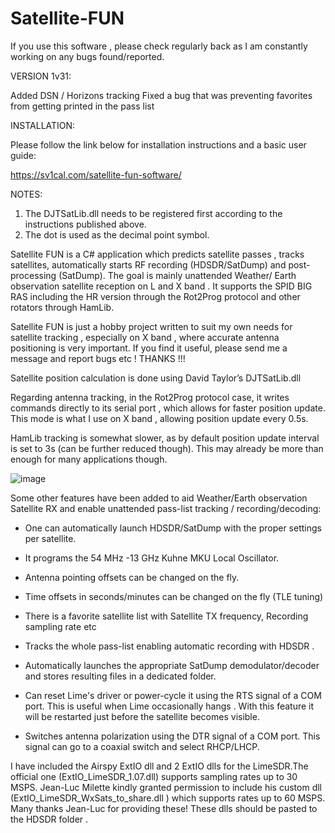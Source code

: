 # Satellite-FUN
If you use this software , please check regularly back as I am constantly working on any bugs found/reported.

VERSION 1v31:

Added DSN / Horizons tracking
Fixed a bug that was preventing favorites from getting printed in the pass list

INSTALLATION:

Please follow the link below for installation instructions and a basic user guide:

https://sv1cal.com/satellite-fun-software/

NOTES:

1) The DJTSatLib.dll needs to be registered first according to the instructions published above.
2) The dot is used as the decimal point symbol.

Satellite FUN is a C# application which predicts satellite passes , tracks satellites, automatically starts RF recording (HDSDR/SatDump) and post-processing (SatDump). The goal is mainly unattended Weather/ Earth observation satellite reception on L and X band . It supports the SPID BIG RAS  including the HR version through the  Rot2Prog protocol and other rotators through HamLib.

Satellite FUN is just a hobby project written to suit my own needs for satellite tracking , especially on X band , where accurate antenna positioning is very important. If you find it useful, please send me a message and report bugs etc ! THANKS !!!

Satellite position calculation is done using David Taylor’s DJTSatLib.dll

Regarding antenna tracking, in the Rot2Prog protocol case, it writes commands directly to its serial port , which allows for faster position update. This mode is what I use on X band , allowing position update every 0.5s.

HamLib tracking is somewhat slower, as by default position update interval is set to 3s (can be further reduced though). 
This may already be more than enough for many applications though.

![image](https://user-images.githubusercontent.com/3455238/178921593-386c7918-85a1-42e5-98ef-9ca265f7c88b.png)


Some other features have been added to aid Weather/Earth observation Satellite RX  and enable unattended pass-list tracking / recording/decoding:

- One can automatically launch HDSDR/SatDump with the proper settings per satellite.

- It programs the 54 MHz -13 GHz Kuhne MKU Local Oscillator.

- Antenna pointing offsets can be changed on the fly.

- Time offsets in seconds/minutes can be changed on the fly (TLE tuning)

- There is a favorite satellite list with Satellite TX frequency,  Recording sampling rate etc

- Tracks the whole pass-list enabling automatic recording with HDSDR . 

- Automatically launches the appropriate SatDump demodulator/decoder and stores resulting files in a dedicated folder.

- Can reset Lime's driver or power-cycle it using the RTS signal of a COM port. This is useful when Lime occasionally hangs . With this feature it will be restarted just before the satellite becomes visible.

- Switches antenna polarization using the DTR signal of a COM port. This signal can go to a coaxial switch and select RHCP/LHCP.



I have included the Airspy ExtIO dll and 2 ExtIO dlls for the LimeSDR.The official one (ExtIO_LimeSDR_1.07.dll) supports sampling rates up to 30 MSPS.
Jean-Luc Milette  kindly granted permission to include his custom dll (ExtIO_LimeSDR_WxSats_to_share.dll )  which supports rates up to 60 MSPS.  
Many thanks Jean-Luc for providing these! These dlls should be pasted to the HDSDR folder .
